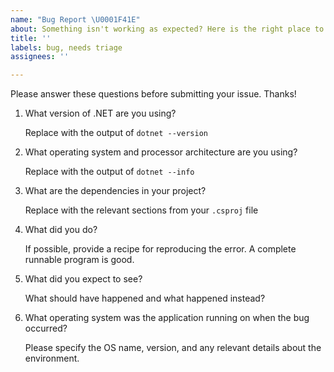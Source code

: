 ```yaml
---
name: "Bug Report \U0001F41E"
about: Something isn't working as expected? Here is the right place to report.
title: ''
labels: bug, needs triage
assignees: ''

---
```


Please answer these questions before submitting your issue. Thanks!

1. What version of .NET are you using?

   Replace with the output of `dotnet --version`

2. What operating system and processor architecture are you using?

   Replace with the output of `dotnet --info`

3. What are the dependencies in your project?

   Replace with the relevant sections from your `.csproj` file

4. What did you do?

   If possible, provide a recipe for reproducing the error.
   A complete runnable program is good.

5. What did you expect to see?

   What should have happened and what happened instead?
   
6. What operating system was the application running on when the bug occurred?

   Please specify the OS name, version, and any relevant details about the environment.